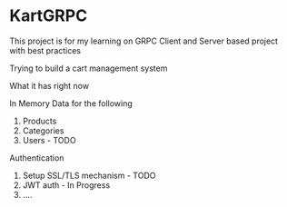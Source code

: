 # KartGRPC

This project is for my learning on GRPC Client and Server based project with best practices

Trying to build a cart management system

What it has right now

In Memory Data for the following

1. Products
2. Categories
3. Users - TODO

Authentication

1. Setup SSL/TLS mechanism - TODO
2. JWT auth - In Progress
3. ....
   
